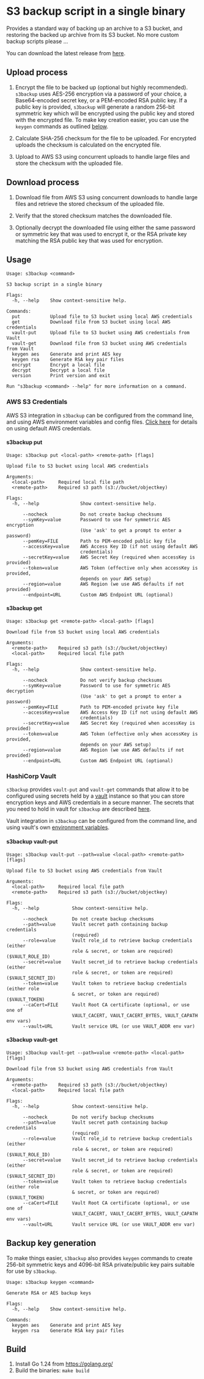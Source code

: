 # S3 backup script in a single binary

Provides a standard way of backing up an archive to a S3 bucket, and restoring the backed up archive from its S3 bucket. No more custom backup scripts please ...

You can download the latest release from [here](https://github.com/tomcz/s3backup/releases).

## Upload process

1. Encrypt the file to be backed up (optional but highly recommended). `s3backup` uses AES-256 encryption via a password of your choice, a Base64-encoded secret key, or a PEM-encoded RSA public key. If a public key is provided, `s3backup` will generate a random 256-bit symmetric key which will be encrypted using the public key and stored with the encrypted file. To make key creation easier, you can use the `keygen` commands as outlined [below](#backup-key-generation).

2. Calculate SHA-256 checksum for the file to be uploaded. For encrypted uploads the checksum is calculated on the encrypted file.

3. Upload to AWS S3 using concurrent uploads to handle large files and store the checksum with the uploaded file.

## Download process

1. Download file from AWS S3 using concurrent downloads to handle large files and retrieve the stored checksum of the uploaded file.

2. Verify that the stored checksum matches the downloaded file.

3. Optionally decrypt the downloaded file using either the same password or symmetric key that was used to encrypt it, or the RSA private key matching the RSA public key that was used for encryption.

## Usage

```
Usage: s3backup <command>

S3 backup script in a single binary

Flags:
  -h, --help    Show context-sensitive help.

Commands:
  put           Upload file to S3 bucket using local AWS credentials
  get           Download file from S3 bucket using local AWS credentials
  vault-put     Upload file to S3 bucket using AWS credentials from Vault
  vault-get     Download file from S3 bucket using AWS credentials from Vault
  keygen aes    Generate and print AES key
  keygen rsa    Generate RSA key pair files
  encrypt       Encrypt a local file
  decrypt       Decrypt a local file
  version       Print version and exit

Run "s3backup <command> --help" for more information on a command.
```

### AWS S3 Credentials

AWS S3 integration in `s3backup` can be configured from the command line, and using AWS environment variables and config files. [Click here](https://docs.aws.amazon.com/sdk-for-go/v1/developer-guide/configuring-sdk.html) for details on using default AWS credentials.

#### s3backup put

```
Usage: s3backup put <local-path> <remote-path> [flags]

Upload file to S3 bucket using local AWS credentials

Arguments:
  <local-path>     Required local file path
  <remote-path>    Required s3 path (s3://bucket/objectkey)

Flags:
  -h, --help               Show context-sensitive help.

      --nocheck            Do not create backup checksums
      --symKey=value       Password to use for symmetric AES encryption
                           (Use 'ask' to get a prompt to enter a password)
      --pemKey=FILE        Path to PEM-encoded public key file
      --accessKey=value    AWS Access Key ID (if not using default AWS
                           credentials)
      --secretKey=value    AWS Secret Key (required when accessKey is provided)
      --token=value        AWS Token (effective only when accessKey is provided,
                           depends on your AWS setup)
      --region=value       AWS Region (we use AWS defaults if not provided)
      --endpoint=URL       Custom AWS Endpoint URL (optional)
```

#### s3backup get

```
Usage: s3backup get <remote-path> <local-path> [flags]

Download file from S3 bucket using local AWS credentials

Arguments:
  <remote-path>    Required s3 path (s3://bucket/objectkey)
  <local-path>     Required local file path

Flags:
  -h, --help               Show context-sensitive help.

      --nocheck            Do not verify backup checksums
      --symKey=value       Password to use for symmetric AES decryption
                           (Use 'ask' to get a prompt to enter a password)
      --pemKey=FILE        Path to PEM-encoded private key file
      --accessKey=value    AWS Access Key ID (if not using default AWS
                           credentials)
      --secretKey=value    AWS Secret Key (required when accessKey is provided)
      --token=value        AWS Token (effective only when accessKey is provided,
                           depends on your AWS setup)
      --region=value       AWS Region (we use AWS defaults if not provided)
      --endpoint=URL       Custom AWS Endpoint URL (optional)
```

### HashiCorp Vault

`s3backup` provides `vault-put` and `vault-get` commands that allow it to be configured using secrets held by a [vault](https://www.vaultproject.io/) instance so that you can store encryption keys and AWS credentials in a secure manner. The secrets that you need to hold in vault for `s3backup` are described [here](https://github.com/tomcz/s3backup/blob/master/config/config.go).

Vault integration in `s3backup` can be configured from the command line, and using vault's own [environment variables](https://www.vaultproject.io/docs/commands/environment.html).

#### s3backup vault-put

```
Usage: s3backup vault-put --path=value <local-path> <remote-path> [flags]

Upload file to S3 bucket using AWS credentials from Vault

Arguments:
  <local-path>     Required local file path
  <remote-path>    Required s3 path (s3://bucket/objectkey)

Flags:
  -h, --help            Show context-sensitive help.

      --nocheck         Do not create backup checksums
      --path=value      Vault secret path containing backup credentials
                        (required)
      --role=value      Vault role_id to retrieve backup credentials (either
                        role & secret, or token are required) ($VAULT_ROLE_ID)
      --secret=value    Vault secret_id to retrieve backup credentials (either
                        role & secret, or token are required) ($VAULT_SECRET_ID)
      --token=value     Vault token to retrieve backup credentials (either role
                        & secret, or token are required) ($VAULT_TOKEN)
      --caCert=FILE     Vault Root CA certificate (optional, or use one of
                        VAULT_CACERT, VAULT_CACERT_BYTES, VAULT_CAPATH env vars)
      --vault=URL       Vault service URL (or use VAULT_ADDR env var)
```

#### s3backup vault-get

```
Usage: s3backup vault-get --path=value <remote-path> <local-path> [flags]

Download file from S3 bucket using AWS credentials from Vault

Arguments:
  <remote-path>    Required s3 path (s3://bucket/objectkey)
  <local-path>     Required local file path

Flags:
  -h, --help            Show context-sensitive help.

      --nocheck         Do not verify backup checksums
      --path=value      Vault secret path containing backup credentials
                        (required)
      --role=value      Vault role_id to retrieve backup credentials (either
                        role & secret, or token are required) ($VAULT_ROLE_ID)
      --secret=value    Vault secret_id to retrieve backup credentials (either
                        role & secret, or token are required) ($VAULT_SECRET_ID)
      --token=value     Vault token to retrieve backup credentials (either role
                        & secret, or token are required) ($VAULT_TOKEN)
      --caCert=FILE     Vault Root CA certificate (optional, or use one of
                        VAULT_CACERT, VAULT_CACERT_BYTES, VAULT_CAPATH env vars)
      --vault=URL       Vault service URL (or use VAULT_ADDR env var)
```

## Backup key generation

To make things easier, `s3backup` also provides `keygen` commands to create 256-bit symmetric keys and 4096-bit RSA private/public key pairs suitable for use by `s3backup`.

```
Usage: s3backup keygen <command>

Generate RSA or AES backup keys

Flags:
  -h, --help    Show context-sensitive help.

Commands:
  keygen aes    Generate and print AES key
  keygen rsa    Generate RSA key pair files
```

## Build

1. Install Go 1.24 from https://golang.org/
2. Build the binaries: `make build`
